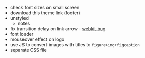 * check font sizes on small screen
* download this theme link (footer)
* unstyled
	* notes
* fix transition delay on link arrow - [webkit bug](http://code.google.com/p/chromium/issues/detail?id=54699)
* font loader
* mouseover effect on logo
* use JS to convert images with titles to `figure>img+figcaption`
* separate CSS file
